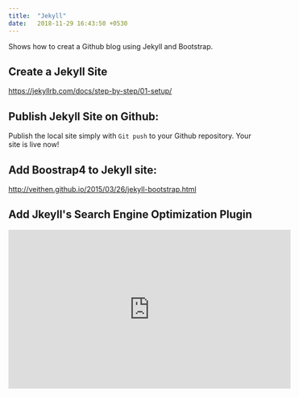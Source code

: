 ```yaml
---
title:  "Jekyll"
date:   2018-11-29 16:43:50 +0530
---
```

Shows how to creat a Github blog using Jekyll and Bootstrap.


## Create a Jekyll Site

https://jekyllrb.com/docs/step-by-step/01-setup/

## Publish Jekyll Site on Github:
Publish the local site simply with `Git push` to your Github repository. Your site is live now!


## Add Boostrap4 to Jekyll site:
http://veithen.github.io/2015/03/26/jekyll-bootstrap.html

## Add Jkeyll's Search Engine Optimization Plugin

<iframe width="560" height="315" src="https://www.youtube.com/embed/7o7DRrCstdo" frameborder="0" allow="accelerometer; autoplay; encrypted-media; gyroscope; picture-in-picture" allowfullscreen></iframe>
